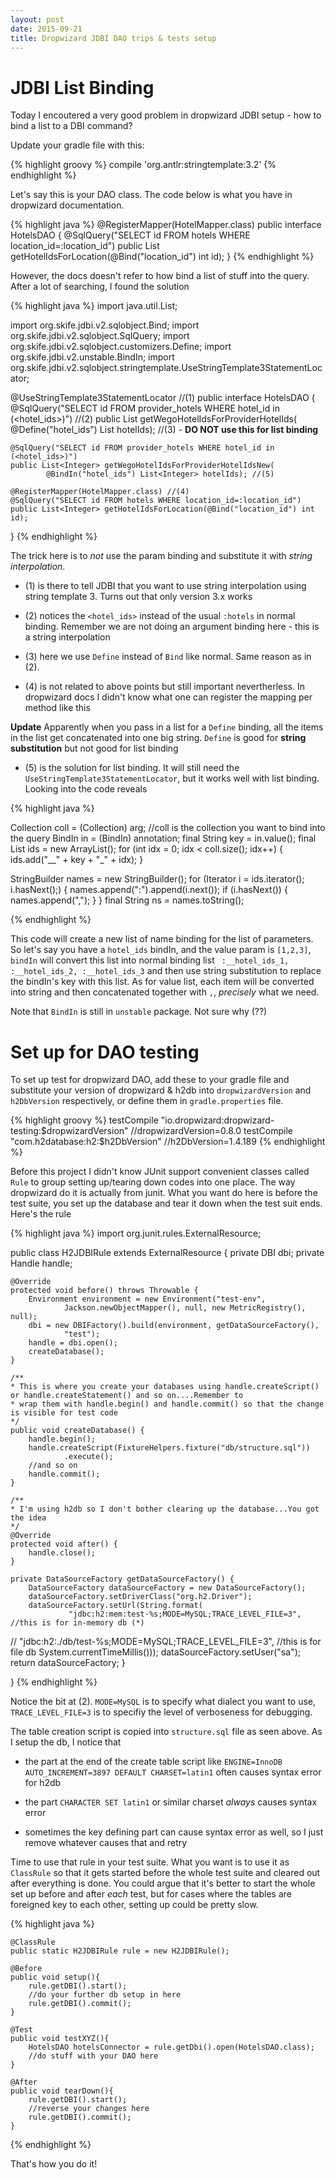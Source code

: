```yaml
---
layout: post
date: 2015-09-21
title: Dropwizard JDBI DAO trips & tests setup 
---
```


JDBI List Binding
=================
Today I encoutered a very good problem in dropwizard JDBI setup - how to bind a list to a DBI command?

Update your gradle file with this:

{% highlight groovy %}
    compile 'org.antlr:stringtemplate:3.2'
{% endhighlight %}

Let's say this is your DAO class. The code below is what you have in dropwizard documentation.

{% highlight java %}
@RegisterMapper(HotelMapper.class)
public interface HotelsDAO {
    @SqlQuery("SELECT id FROM hotels WHERE location_id=:location_id")
    public List<Integer> getHotelIdsForLocation(@Bind("location_id") int id);
}
{% endhighlight %}

However, the docs doesn't refer to how bind a list of stuff into the query. After a lot of searching, I found the solution

{% highlight java %}
import java.util.List;

import org.skife.jdbi.v2.sqlobject.Bind;
import org.skife.jdbi.v2.sqlobject.SqlQuery;
import org.skife.jdbi.v2.sqlobject.customizers.Define;
import org.skife.jdbi.v2.unstable.BindIn;
import org.skife.jdbi.v2.sqlobject.stringtemplate.UseStringTemplate3StatementLocator;

@UseStringTemplate3StatementLocator //(1)
public interface HotelsDAO {
    @SqlQuery("SELECT id FROM provider_hotels WHERE hotel_id in (<hotel_ids>)") //(2)
    public List<Integer> getWegoHotelIdsForProviderHotelIds(
            @Define("hotel_ids") List<Integer> hotelIds); //(3) - **DO NOT use this for list binding**

    @SqlQuery("SELECT id FROM provider_hotels WHERE hotel_id in (<hotel_ids>)")
    public List<Integer> getWegoHotelIdsForProviderHotelIdsNew(
            @BindIn("hotel_ids") List<Integer> hotelIds); //(5)

    @RegisterMapper(HotelMapper.class) //(4)
    @SqlQuery("SELECT id FROM hotels WHERE location_id=:location_id")
    public List<Integer> getHotelIdsForLocation(@Bind("location_id") int id);
}
{% endhighlight %}

The trick here is to _not_ use the param binding and substitute it with _string interpolation_. 

- (1) is there to tell JDBI that you want to use string interpolation using string template 3. Turns out that only version 3.x works

- (2) notices the `<hotel_ids>` instead of the usual `:hotels` in normal binding. Remember we are not doing an argument binding here - this is a string interpolation

- (3) here we use `Define` instead of `Bind` like normal. Same reason as in (2). 

- (4) is not related to above points but still important nevertherless. In dropwizard docs I didn't know what one can register the mapping per method like this

**Update** Apparently when you pass in a list for a `Define` binding, all the items in the list get concatenated into one big string. `Define` is good for **string substitution** but not good for list binding

- (5) is the solution for list binding. It will still need the `UseStringTemplate3StatementLocator`, but it works well with list binding. Looking into the code reveals

{% highlight java %}

Collection<?> coll = (Collection<?>) arg; //coll is the collection you want to bind into the query
BindIn in = (BindIn) annotation;
final String key = in.value();
final List<String> ids = new ArrayList<String>();
for (int idx = 0; idx < coll.size(); idx++) {
    ids.add("__" + key + "_" + idx);
}

StringBuilder names = new StringBuilder();
for (Iterator<String> i = ids.iterator(); i.hasNext();) {
    names.append(":").append(i.next());
    if (i.hasNext()) {
        names.append(",");
    }
}
final String ns = names.toString();

{% endhighlight %}

This code will create a new list of name binding for the list of parameters. So let's say you have a `hotel_ids` bindIn, and the value param is `[1,2,3]`, `bindIn` will convert this list into normal binding list ` :__hotel_ids_1, :__hotel_ids_2, :__hotel_ids_3` and then use string substitution to replace the bindIn's key with this list. As for value list, each item will be converted into string and then concatenated together with `,`, _precisely_ what we need.

Note that `BindIn` is still in `unstable` package. Not sure why (??)

Set up for DAO testing
======================

To set up test for dropwizard DAO, add these to your gradle file and substitute your version of dropwizard & h2db into `dropwizardVersion` and `h2DbVersion` respectively, or define them in `gradle.properties` file.

{% highlight groovy %}
testCompile "io.dropwizard:dropwizard-testing:$dropwizardVersion"   //dropwizardVersion=0.8.0
testCompile "com.h2database:h2:$h2DbVersion"    //h2DbVersion=1.4.189
{% endhighlight %}

Before this project I didn't know JUnit support convenient classes called `Rule` to group setting up/tearing down codes into one place. The way dropwizard do it is actually from junit. What you want do here is before the test suite, you set up the database and tear it down when the test suit ends. Here's the rule

{% highlight java %}
import org.junit.rules.ExternalResource;


public class H2JDBIRule extends ExternalResource {
    private DBI dbi;
    private Handle handle;

    @Override
    protected void before() throws Throwable {
        Environment environment = new Environment("test-env",
                Jackson.newObjectMapper(), null, new MetricRegistry(), null);
        dbi = new DBIFactory().build(environment, getDataSourceFactory(),
                "test");
        handle = dbi.open();
        createDatabase();
    }

    /**
    * This is where you create your databases using handle.createScript() or handle.createStatement() and so on....Remember to 
    * wrap them with handle.begin() and handle.commit() so that the change is visible for test code
    */
    public void createDatabase() {
        handle.begin();
        handle.createScript(FixtureHelpers.fixture("db/structure.sql"))
                .execute();
        //and so on
        handle.commit();
    }

    /**
    * I'm using h2db so I don't bother clearing up the database...You got the idea
    */
    @Override
    protected void after() {
        handle.close();
    }

    private DataSourceFactory getDataSourceFactory() {
        DataSourceFactory dataSourceFactory = new DataSourceFactory();
        dataSourceFactory.setDriverClass("org.h2.Driver");
        dataSourceFactory.setUrl(String.format(
                 "jdbc:h2:mem:test-%s;MODE=MySQL;TRACE_LEVEL_FILE=3",   //this is for in-memory db (*)
//              "jdbc:h2:./db/test-%s;MODE=MySQL;TRACE_LEVEL_FILE=3",   //this is for file db
                System.currentTimeMillis()));
        dataSourceFactory.setUser("sa");
        return dataSourceFactory;
    }

}
{% endhighlight %}

Notice the bit at (2). `MODE=MySQL` is to specify what dialect you want to use, `TRACE_LEVEL_FILE=3` is to specifiy the level of verboseness for debugging.

The table creation script is copied into `structure.sql` file as seen above. As I setup the db, I notice that 

- the part at the end of the create table script like `ENGINE=InnoDB AUTO_INCREMENT=3897 DEFAULT CHARSET=latin1` often causes syntax error for h2db

- the part `CHARACTER SET latin1` or similar charset _always_ causes syntax error

- sometimes the key defining part can cause syntax error as well, so I just remove whatever causes that and retry

Time to use that rule in your test suite. What you want is to use it as `ClassRule` so that it gets started before the whole test suite and cleared out after everything is done. You could argue that it's better to start the whole set up before and after _each_ test, but for cases where the tables are foreigned key to each other, setting up could be pretty slow. 

{% highlight java %}

    @ClassRule
    public static H2JDBIRule rule = new H2JDBIRule();

    @Before
    public void setup(){
        rule.getDBI().start();
        //do your further db setup in here
        rule.getDBI().commit();
    }

    @Test
    public void testXYZ(){
        HotelsDAO hotelsConnector = rule.getDbi().open(HotelsDAO.class);
        //do stuff with your DAO here
    }

    @After
    public void tearDown(){
        rule.getDBI().start();
        //reverse your changes here
        rule.getDBI().commit();
    }


{% endhighlight %}

That's how you do it!
